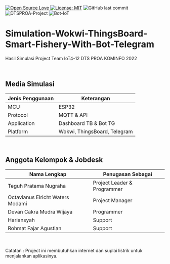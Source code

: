 [![Open Source Love](https://badges.frapsoft.com/os/v1/open-source.svg?style=flat)](https://github.com/ellerbrock/open-source-badges/)
[![License: MIT](https://img.shields.io/badge/License-MIT-green.svg)](https://opensource.org/licenses/MIT)
![GitHub last commit](https://img.shields.io/github/last-commit/devancakra/Simulation-Wokwi-ThingsBoard-Smart-Fishery-With-Bot-Telegram)
![DTSPROA-Project](https://img.shields.io/badge/DTS%20PROA%2dProject-light.svg?style=flat&logo=arduino&logoColor=white&color=008B8B)
![Bot-IoT](https://img.shields.io/badge/Based-IoT-%2DCTBot-light.svg?style=flat&color=008B8B)

# Simulation-Wokwi-ThingsBoard-Smart-Fishery-With-Bot-Telegram
Hasil Simulasi Project Team IoT4-12 DTS PROA KOMINFO 2022

<br>

## Media Simulasi
| Jenis Penggunaan | Keterangan |
| --- | --- |
| MCU | ESP32 |
| Protocol | MQTT & API |
| Application | Dashboard TB & Bot TG |
| Platform | Wokwi, ThingsBoard, Telegram |

<br>

## Anggota Kelompok & Jobdesk
| Nama Lengkap | Penugasan Sebagai |
| --- | --- |
| Teguh Pratama Nugraha | Project Leader & Programmer |
| Octavianus Elricht Waters Modami | Project Manager |
| Devan Cakra Mudra Wijaya | Programmer |
| Hariansyah | Support |
| Rohmat Fajar Agustian | Support |

<br>

Catatan : Project ini membutuhkan internet dan suplai listrik untuk menjalankan aplikasinya.<br>
